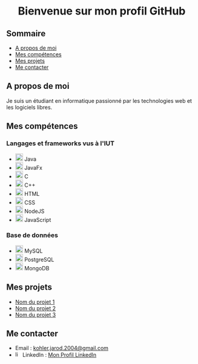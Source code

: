<h1 align="center">Bienvenue sur mon profil GitHub</h1>

## Sommaire

- [A propos de moi](#a_propos)
- [Mes compétences](#competences)
- [Mes projets](#projets)
- [Me contacter](#contact)


## A propos de moi

<p>Je suis un étudiant en informatique passionné par les technologies web et les logiciels libres.</p>


## Mes compétences

### Langages et frameworks vus à l'IUT
<ul style="vertical-align: bottom; margin-right: 10px">
    <li><img title="Java" alt="Java" width="20px" src="https://cdn.jsdelivr.net/gh/devicons/devicon/icons/java/java-original.svg"/> Java</li>
    <li><img title="JavaFx" alt="JavaFx" width="20px" src="https://cdn.jsdelivr.net/gh/devicons/devicon/icons/java/java-fx.svg"/> JavaFx</li>
    <li><img title="C" alt="C" width="20px" src="https://cdn.jsdelivr.net/gh/devicons/devicon/icons/c/c-original.svg"/> C</li>
    <li><img title="CPP" alt="CPP" width="20px" src="https://cdn.jsdelivr.net/gh/devicons/devicon/icons/cplusplus/cplusplus-original.svg"/> C++</li>
    <li><img title="HTML" alt="HTML" width="20px" src="https://cdn.jsdelivr.net/gh/devicons/devicon/icons/html5/html5-original.svg"/> HTML</li>
    <li><img title="CSS" alt="CSS" width="20px" src="https://cdn.jsdelivr.net/gh/devicons/devicon/icons/css3/css3-original.svg"/> CSS</li>
    <li><img title="NodeJS" alt="NodeJS" width="20px" src="https://cdn.jsdelivr.net/gh/devicons/devicon/icons/nodejs/nodejs-original.svg"/> NodeJS</li>
    <li><img title="Javascript" alt="Javascript" width="20px" src="https://cdn.jsdelivr.net/gh/devicons/devicon/icons/javascript/javascript-original.svg"/> JavaScript</li>
</ul>

### Base de données

<ul style="vertical-align: middle; margin-right: 10px">
    <li><img title="MySQL" alt="MySQL" width="20px" src="https://cdn.jsdelivr.net/gh/devicons/devicon/icons/mysql/mysql-original.svg"/> MySQL</li>
    <li><img title="PostgreSQL" alt="PostgreSQL" width="20px" src="https://cdn.jsdelivr.net/gh/devicons/devicon/icons/postgresql/postgresql-original.svg"/> PostgreSQL</li>
    <li><img title="MongoDB" alt="MongoDB" width="20px" src="https://cdn.jsdelivr.net/gh/devicons/devicon/icons/mongodb/mongodb-original.svg"/> MongoDB</li>
</ul>



## Mes projets

<ul>
    <li><a href="https://github.com/nom-du-projet-1">Nom du projet 1</a></li>
    <li><a href="https://github.com/nom-du-projet-2">Nom du projet 2</a></li>
    <li><a href="https://github.com/nom-du-projet-3">Nom du projet 3</a></li>
</ul>


## Me contacter

<ul>
    <li>Email : <a href="mailto:kohler.jarod.2004@gmail.com">kohler.jarod.2004@gmail.com</a></li>
    <li><img alt="linked-in" src="https://raw.githubusercontent.com/rahuldkjain/github-profile-readme-generator/master/src/images/icons/Social/linked-in.svg" height="15" width="auto"/> LinkedIn : <a href="https://www.linkedin.com/in/jarod-kohler-b55060250/">Mon Profil LinkedIn</a></li>
</ul>
    
